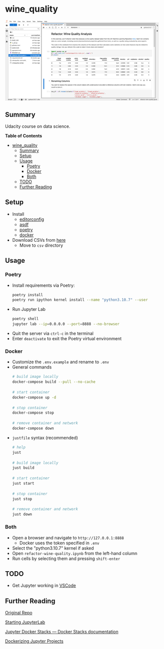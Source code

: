 # wine_quality

![JupyterLab](../img/jupyterlab.png)

## Summary
Udacity course on data science.

**Table of Contents**
* [wine_quality](#wine_quality)
  * [Summary](#summary)
  * [Setup](#setup)
  * [Usage](#usage)
    * [Poetry](#poetry)
    * [Docker](#docker)
    * [Both](#both)
  * [TODO](#todo)
  * [Further Reading](#further-reading)

## Setup
* Install
    * [editorconfig](https://editorconfig.org/)
    * [asdf](https://asdf-vm.com/guide/getting-started.html#_2-download-asdf)
    * [poetry](https://python-poetry.org/docs/)
    * [docker](https://docs.docker.com/compose/install/)
* Download CSVs from [here](https://archive.ics.uci.edu/ml/machine-learning-databases/wine-quality/)
  * Move to `csv` directory

## Usage
### Poetry
* Install requirements via Poetry: 
    ```bash
    poetry install
    poetry run ipython kernel install --name "python3.10.7" --user
    ```
* Run Jupyter Lab
    ```bash
    poetry shell
    jupyter lab --ip=0.0.0.0 --port=8888 --no-browser
    ```
* Quit the server via `ctrl-c` in the terminal
* Enter `deactivate` to exit the Poetry virtual environment

### Docker
* Customize the `.env.example` and rename to `.env`
* General commands
    ```bash
    # build image locally
    docker-compose build --pull --no-cache

    # start container
    docker-compose up -d

    # stop container
    docker-compose stop

    # remove container and network
    docker-compose down
    ```
* `justfile` syntax (recommended)
    ```bash
    # help
    just

    # build image locally
    just build

    # start container
    just start

    # stop container
    just stop

    # remove container and network
    just down
    ```

### Both
* Open a browser and navigate to `http://127.0.0.1:8888`
  * Docker uses the token specified in `.env`
* Select the "python3.10.7" kernel if asked
* Open `refactor-wine-quality.ipynb` from the left-hand column
* Run cells by selecting them and pressing `shift-enter`

## TODO
* Get Jupyter working in [VSCode](https://github.com/microsoft/vscode-jupyter)

## Further Reading
[Original Repo](https://github.com/pythoninthegrass/wine_quality)

[Starting JupyterLab](https://jupyterlab.readthedocs.io/en/stable/getting_started/starting.html)

[Jupyter Docker Stacks — Docker Stacks documentation](https://jupyter-docker-stacks.readthedocs.io/en/latest/index.html)

[Dockerizing Jupyter Projects](https://towardsdatascience.com/dockerizing-jupyter-projects-39aad547484a)
